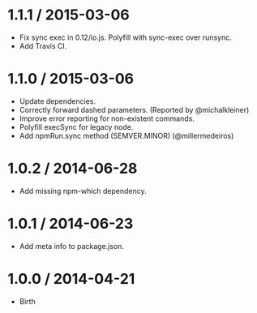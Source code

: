 
1.1.1 / 2015-03-06
==================

  * Fix sync exec in 0.12/io.js. Polyfill with sync-exec over runsync.
  * Add Travis CI.

1.1.0 / 2015-03-06
==================

  * Update dependencies.
  * Correctly forward dashed parameters. (Reported by @michalkleiner)
  * Improve error reporting for non-existent commands.
  * Polyfill execSync for legacy node.
  * Add npmRun.sync method (SEMVER.MINOR) (@millermedeiros)

1.0.2 / 2014-06-28
==================
  * Add missing npm-which dependency.

1.0.1 / 2014-06-23
==================
  * Add meta info to package.json.

1.0.0 / 2014-04-21
==================
  * Birth
